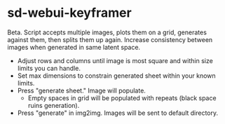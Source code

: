 # sd-webui-keyframer

Beta. Script accepts multiple images, plots them on a grid, generates against them, then splits them up again. Increase consistency between images when generated in same latent space.

- Adjust rows and columns until image is most square and within size limits you can handle.
- Set max dimensions to constrain generated sheet within your known limits.
- Press "generate sheet." Image will populate.
   - Empty spaces in grid will be populated with repeats (black space ruins generation).
- Press "generate" in img2img. Images will be sent to default directory.
